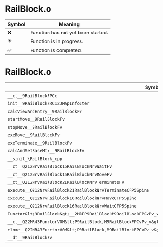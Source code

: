 # RailBlock.o
| Symbol | Meaning 
| ------------- | ------------- 
| :x: | Function has not yet been started. 
| :eight_pointed_black_star: | Function is in progress. 
| :white_check_mark: | Function is completed. 


# RailBlock.o
| Symbol | Decompiled? |
| ------------- | ------------- |
| `__ct__9RailBlockFPCc` | :x: |
| `init__9RailBlockFRC12JMapInfoIter` | :x: |
| `calcViewAndEntry__9RailBlockFv` | :x: |
| `startMove__9RailBlockFv` | :x: |
| `stopMove__9RailBlockFv` | :x: |
| `exeMove__9RailBlockFv` | :x: |
| `exeTerminate__9RailBlockFv` | :x: |
| `calcAndSetBaseMtx__9RailBlockFv` | :x: |
| `__sinit_\RailBlock_cpp` | :x: |
| `__ct__Q212NrvRailBlock16RailBlockNrvWaitFv` | :x: |
| `__ct__Q212NrvRailBlock16RailBlockNrvMoveFv` | :x: |
| `__ct__Q212NrvRailBlock21RailBlockNrvTerminateFv` | :x: |
| `execute__Q212NrvRailBlock21RailBlockNrvTerminateCFP5Spine` | :x: |
| `execute__Q212NrvRailBlock16RailBlockNrvMoveCFP5Spine` | :x: |
| `execute__Q212NrvRailBlock16RailBlockNrvWaitCFP5Spine` | :x: |
| `Functor&lt;9RailBlock&gt;__2MRFP9RailBlockM9RailBlockFPCvPv_v_Q22MR43FunctorV0M&lt;P9RailBlock,M9RailBlockFPCvPv_v&gt;` | :x: |
| `__cl__Q22MR43FunctorV0M&lt;P9RailBlock,M9RailBlockFPCvPv_v&gt;CFv` | :x: |
| `clone__Q22MR43FunctorV0M&lt;P9RailBlock,M9RailBlockFPCvPv_v&gt;CFP7JKRHeap` | :x: |
| `__dt__9RailBlockFv` | :x: |
